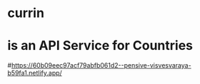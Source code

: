 # currin
# is an API Service for Countries


#https://60b09eec97acf79abfb061d2--pensive-visvesvaraya-b59fa1.netlify.app/
